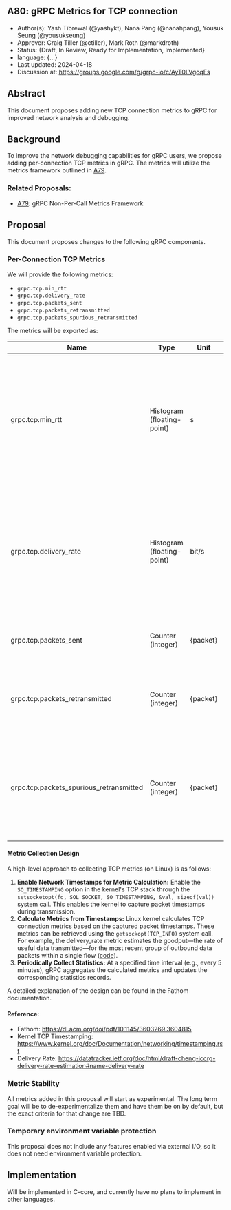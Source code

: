 A80: gRPC Metrics for TCP connection
----
* Author(s):  Yash Tibrewal (@yashykt), Nana Pang (@nanahpang), Yousuk Seung (@yousukseung)
* Approver: Craig Tiller (@ctiller), Mark Roth (@markdroth)
* Status: {Draft, In Review, Ready for Implementation, Implemented}
* language: {...}
* Last updated: 2024-04-18
* Discussion at: https://groups.google.com/g/grpc-io/c/AyT0LVgoqFs

## Abstract

This document proposes adding new TCP connection metrics to gRPC for improved network analysis and debugging.

## Background

To improve the network debugging capabilities for gRPC users, we propose adding per-connection TCP metrics in gRPC. The metrics will utilize the metrics framework outlined in  [A79].

### Related Proposals: 
* [A79]: gRPC Non-Per-Call Metrics Framework

[A79]: A79-non-per-call-metrics-architecture.md

## Proposal

This document proposes changes to the following gRPC components.

### Per-Connection TCP Metrics

We will provide the following metrics:
- `grpc.tcp.min_rtt`
- `grpc.tcp.delivery_rate`
- `grpc.tcp.packets_sent`
- `grpc.tcp.packets_retransmitted`
- `grpc.tcp.packets_spurious_retransmitted`

The metrics will be exported as:

| Name          | Type  | Unit  | Labels  | Description |
| ------------- | ----- | ----- | ------- | ----------- |
| grpc.tcp.min_rtt | Histogram (floating-point) | s | None | Records TCP's current estimate of minimum round trip time (RTT), typically used as an indication of the network health between two endpoints.<br /> RTT = packet acked timestamp - packet sent timestamp. |
| grpc.tcp.delivery_rate | Histogram (floating-point) | bit/s | None | Records latest goodput measured of the TCP connection. <br /> Elapsed time = packet acked timestamp - last packet acked timestamp. <br /> Delivery rate = packet acked bytes / elapsed time. |
| grpc.tcp.packets_sent | Counter (integer) | {packet} | None | Records total packets TCP sends in the calculation period. |
| grpc.tcp.packets_retransmitted | Counter (integer) | {packet} | None | Records total packets lost in the calculation period, including lost or spuriously retransmitted packets. |
| grpc.tcp.packets_spurious_retransmitted | Counter (integer) | {packet} | None | Records total packets spuriously retransmitted packets in the calculation period. These are retransmissions that TCP later discovered unnecessary.|

#### Metric Collection Design

A high-level approach to collecting TCP metrics (on Linux) is as follows:
1) **Enable Network Timestamps for Metric Calculation:** Enable the `SO_TIMESTAMPING` option in the kernel's TCP stack through the `setsocketopt(fd, SOL_SOCKET, SO_TIMESTAMPING, &val, sizeof(val))` system call. This enables the kernel to capture packet timestamps during transmission.
2) **Calculate Metrics from Timestamps:**  Linux kernel calculates TCP connection metrics based on the captured packet timestamps. These metrics can be retrieved using the `getsockopt(TCP_INFO)` system call. For example, the delivery_rate metric estimates the goodput—the rate of useful data transmitted—for the most recent group of outbound data packets within a single flow ([code](https://elixir.bootlin.com/linux/v5.11.1/source/net/ipv4/tcp.c#L391)).
3) **Periodically Collect Statistics:** At a specified time interval (e.g., every 5 minutes), gRPC aggregates the calculated metrics and updates the corresponding statistics records.

A detailed explanation of the design can be found in the Fathom documentation.

#### Reference: 
* Fathom: https://dl.acm.org/doi/pdf/10.1145/3603269.3604815
* Kernel TCP Timestamping: https://www.kernel.org/doc/Documentation/networking/timestamping.rst
* Delivery Rate: https://datatracker.ietf.org/doc/html/draft-cheng-iccrg-delivery-rate-estimation#name-delivery-rate

### Metric Stability

All metrics added in this proposal will start as experimental. The long term goal will be to
de-experimentalize them and have them be on by default, but the exact
criteria for that change are TBD.

### Temporary environment variable protection

This proposal does not include any features enabled via external I/O, so
it does not need environment variable protection.

## Implementation

Will be implemented in C-core, and currently have no plans to implement in other languages.
